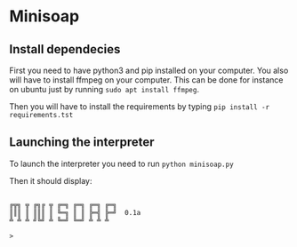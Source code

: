 # Minisoap
## Install dependecies
First you need to have python3 and pip installed on your computer.
You also will have to install ffmpeg on your computer. This can be done for instance on ubuntu just by running ```sudo apt install ffmpeg```.

Then you will have to install the requirements by typing ```pip install -r requirements.tst```

## Launching the interpreter
To launch the interpreter you need to run ```python minisoap.py``` 

Then it should display:

```

╔╦╗ ╦ ╔╗╔ ╦ ╔═╗ ╔═╗ ╔═╗ ╔═╗
║║║ ║ ║║║ ║ ╚═╗ ║ ║ ╠═╣ ╠═╝  0.1a
╩ ╩ ╩ ╝╚╝ ╩ ╚═╝ ╚═╝ ╩ ╩ ╩

>
```